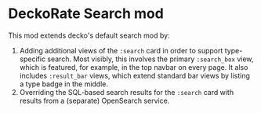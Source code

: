 <!--
# @title README - mod: deckorate_search
-->

# DeckoRate Search mod

This mod extends decko's default search mod by:

1. Adding additional views of the `:search` card in order to support type-specific search.
   Most visibly, this involves the primary `:search_box` view, which is featured,
   for example, in the top navbar on every page. It also includes `:result_bar` views,
   which extend standard bar views by listing a type badge in the middle.
2. Overriding the SQL-based search results for the `:search` card with results from a
   (separate) OpenSearch service.
